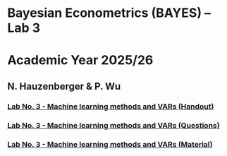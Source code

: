 # Bayesian Econometrics (BAYES) – Lab 3
# Academic Year 2025/26
## N. Hauzenberger & P. Wu

### [Lab No. 3 - Machine learning methods and VARs (Handout)](https://github.com/nhauzenb/SGPE-ECNM11060/blob/main/Main%20Lab%20Material%20(Matlab)/Lab%203/Handout.pdf)
### [Lab No. 3 - Machine learning methods and VARs (Questions)](https://github.com/nhauzenb/SGPE-ECNM11060/blob/main/Main%20Lab%20Material%20(Matlab)/Lab%203/Questions.pdf)
### [Lab No. 3 - Machine learning methods and VARs (Material)](https://github.com/nhauzenb/SGPE-ECNM11060/blob/main/Main%20Lab%20Material%20(Matlab)/Lab%203/)

